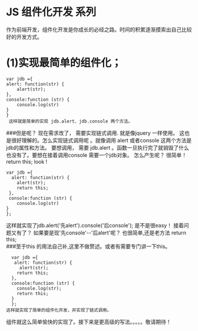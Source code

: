 # JS 组件化开发 系列
作为前端开发，组件化开发是你成长的必经之路。时间的积累逐渐摸索出自己比较好的开发方式。
# (1)实现最简单的组件化；

    var jdb ={
    alert: function(str) {
        alert(str);
    },
    console:function (str) {
        console.log(str)
    }
    }
     这样就是简单的实现 jdb.alert、jdb.console 两个方法。
     
   ###但是呢？
   现在需求改了，  需要实现链式调用. 就是像jquery    一样使用。
    这也是很好理解的。怎么实现链式调用呢 。就像调用       alert 或者console 这两个方法是jdb的属性和方法。
       要想调用， 需要 jdb.alert  。函数一旦执行完了就销毁了什么也没有了。要想在接着调用console 需要一个jdb对象。
怎么产生呢？
    很简单！return this;   look !

    var jdb ={
      alert: function(str) {
        alert(str);
        return this;
     },
     console:function (str) {
        console.log(str)
    }
    };
  这样就实现了jdb.alert('先alert').console('后console');
    是不是很easy！
    接着问题又有了？
    如果要是现'先console'--'后alert'呢？
    也很简单,还是老方法   return this;  
   ###至于this 的用法自己补,这里不做赘述。或者有需要专门讲一下this。

      var jdb ={
       alert: function(str) {
         alert(str);
        return this;
      },
      console:function (str) {
        console.log(str);
        return this;
      }
      };
    这样就实现了简单的组件化开发，并实现了链式调用。

  组件就这么简单愉快的实现了。接下来是更高级的写法。。。。。敬请期待！


